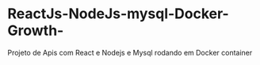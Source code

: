 # ReactJs-NodeJs-mysql-Docker-Growth-
Projeto de Apis com React e Nodejs e Mysql rodando em Docker container
